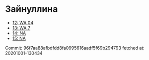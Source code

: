# Зайнуллина
- [12: WA 04](12.md)
- [13: WA 7](13.md)
- [14: NA](14.md)
- [15: NA](15.md)

Commit: 96f7aa88afbdfdd8fa0995616aadf5f69b294793
 fetched at: 20201001-130434
